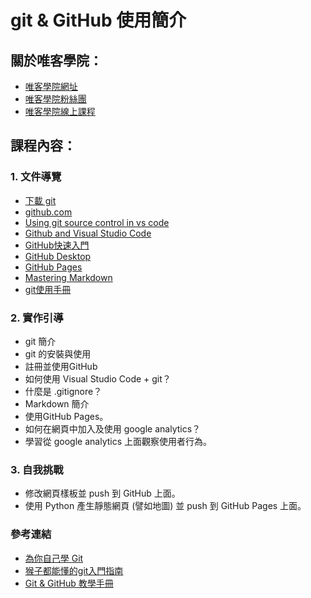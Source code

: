 # git & GitHub 使用簡介

## 關於唯客學院：

* [唯客學院網址](http://www.vcdemy.com)
* [唯客學院粉絲團](https://www.facebook.com/vcdemy/)
* [唯客學院線上課程](https://khpy.teachable.com)

## 課程內容：

### 1. 文件導覽

* [下載 git](https://git-scm.com/downloads)
* [github.com](https://github.com/)
* [Using git source control in vs code](https://code.visualstudio.com/docs/sourcecontrol/overview)
* [Github and Visual Studio Code](https://vscode.github.com/)
* [GitHub快速入門](https://docs.github.com/en/get-started/quickstart)
* [GitHub Desktop](https://desktop.github.com/)
* [GitHub Pages](https://pages.github.com/)
* [Mastering Markdown](https://guides.github.com/features/mastering-markdown/)
* [git使用手冊](https://git-scm.com/book/zh-tw/v2)

### 2. 實作引導

* git 簡介
* git 的安裝與使用
* 註冊並使用GitHub
* 如何使用 Visual Studio Code + git？
* 什麼是 .gitignore？
* Markdown 簡介
* 使用GitHub Pages。
* 如何在網頁中加入及使用 google analytics？
* 學習從 google analytics 上面觀察使用者行為。

### 3. 自我挑戰

* 修改網頁樣板並 push 到 GitHub 上面。
* 使用 Python 產生靜態網頁 (譬如地圖) 並 push 到 GitHub Pages 上面。

### 參考連結

* [為你自己學 Git](https://gitbook.tw/)
* [猴子都能懂的git入門指南](https://backlog.com/git-tutorial/tw/)
* [Git & GitHub 教學手冊](https://w3c.hexschool.com/git/cfdbd310)
